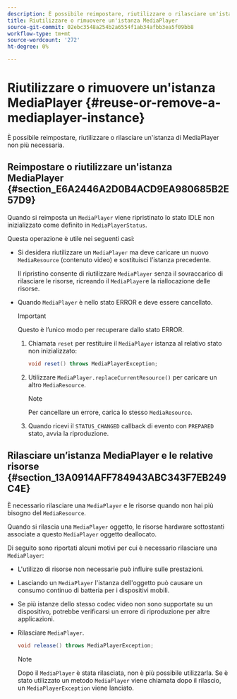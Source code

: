 ```yaml
---
description: È possibile reimpostare, riutilizzare o rilasciare un'istanza di MediaPlayer non più necessaria.
title: Riutilizzare o rimuovere un'istanza MediaPlayer
source-git-commit: 02ebc3548a254b2a6554f1ab34afbb3ea5f09bb8
workflow-type: tm+mt
source-wordcount: '272'
ht-degree: 0%

---
```


# Riutilizzare o rimuovere un&#39;istanza MediaPlayer {#reuse-or-remove-a-mediaplayer-instance}

È possibile reimpostare, riutilizzare o rilasciare un&#39;istanza di MediaPlayer non più necessaria.

## Reimpostare o riutilizzare un&#39;istanza MediaPlayer {#section_E6A2446A2D0B4ACD9EA980685B2E57D9}

Quando si reimposta un `MediaPlayer` viene ripristinato lo stato IDLE non inizializzato come definito in `MediaPlayerStatus`.

Questa operazione è utile nei seguenti casi:

* Si desidera riutilizzare un `MediaPlayer` ma deve caricare un nuovo `MediaResource` (contenuto video) e sostituisci l’istanza precedente.

  Il ripristino consente di riutilizzare `MediaPlayer` senza il sovraccarico di rilasciare le risorse, ricreando il `MediaPlayer`e la riallocazione delle risorse.

* Quando `MediaPlayer` è nello stato ERROR e deve essere cancellato.

  >[!IMPORTANT]
  >
  >Questo è l’unico modo per recuperare dallo stato ERROR.

   1. Chiamata `reset` per restituire il `MediaPlayer` istanza al relativo stato non inizializzato:

      ```java
      void reset() throws MediaPlayerException; 
      ```

   1. Utilizzare `MediaPlayer.replaceCurrentResource()` per caricare un altro `MediaResource`.

      >[!NOTE]
      >
      >Per cancellare un errore, carica lo stesso `MediaResource`.

   1. Quando ricevi il `STATUS_CHANGED` callback di evento con `PREPARED` stato, avvia la riproduzione.

## Rilasciare un’istanza MediaPlayer e le relative risorse {#section_13A0914AFF784943ABC343F7EB249C4E}

È necessario rilasciare una `MediaPlayer` e le risorse quando non hai più bisogno del `MediaResource`.

Quando si rilascia una `MediaPlayer` oggetto, le risorse hardware sottostanti associate a questo `MediaPlayer` oggetto deallocato.

Di seguito sono riportati alcuni motivi per cui è necessario rilasciare una `MediaPlayer`:

* L&#39;utilizzo di risorse non necessarie può influire sulle prestazioni.
* Lasciando un `MediaPlayer` l&#39;istanza dell&#39;oggetto può causare un consumo continuo di batteria per i dispositivi mobili.
* Se più istanze dello stesso codec video non sono supportate su un dispositivo, potrebbe verificarsi un errore di riproduzione per altre applicazioni.

* Rilasciare `MediaPlayer`.

  ```java
  void release() throws MediaPlayerException;
  ```

  >[!NOTE]
  >
  >Dopo il `MediaPlayer` è stata rilasciata, non è più possibile utilizzarla. Se è stato utilizzato un metodo `MediaPlayer` viene chiamata dopo il rilascio, un `MediaPlayerException` viene lanciato.
